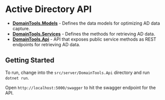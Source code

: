# Active Directory API

* [**DomainTools.Models**](./src/server/DomainTools.Models/) - Defines the data models for optimizing AD data capture.
* [**DomainTools.Services**](./src/server/DomainTools.Services/) - Defines the methods for retrieving AD data.
* [**DomainTools.Api**](./src/server/DomainTools.Api/) - API that exposes public service methods as REST endpoints for retrieving AD data.

## Getting Started

To run, change into the `src/server/DomainTools.Api` directory and run `dotnet run`.

Open `http://localhost:5000/swagger` to hit the swagger endpoint for the API.